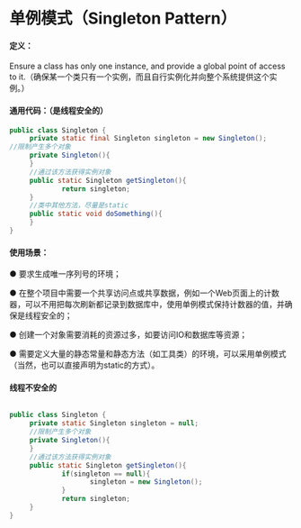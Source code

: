 # 单例模式（Singleton Pattern）

#### **定义：**

Ensure a class has only one instance, and provide a global point of access to it.（确保某一个类只有一个实例，而且自行实例化并向整个系统提供这个实例。）

#### 通用代码：（是线程安全的）

```java
public class Singleton {
     private static final Singleton singleton = new Singleton();
//限制产生多个对象
     private Singleton(){
     }
     //通过该方法获得实例对象
     public static Singleton getSingleton(){
             return singleton;
     }  
     //类中其他方法，尽量是static
     public static void doSomething(){
     }
}
```

#### 使用场景：

● 要求生成唯一序列号的环境；

● 在整个项目中需要一个共享访问点或共享数据，例如一个Web页面上的计数器，可以不用把每次刷新都记录到数据库中，使用单例模式保持计数器的值，并确保是线程安全的；

● 创建一个对象需要消耗的资源过多，如要访问IO和数据库等资源；

● 需要定义大量的静态常量和静态方法（如工具类）的环境，可以采用单例模式（当然，也可以直接声明为static的方式）。

#### 线程不安全的

```java

public class Singleton {
     private static Singleton singleton = null; 
     //限制产生多个对象
     private Singleton(){
     }  
     //通过该方法获得实例对象
     public static Singleton getSingleton(){
             if(singleton == null){
                    singleton = new Singleton();
             }
             return singleton;
     }
}
```



